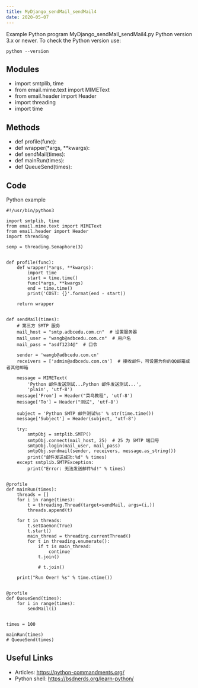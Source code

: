 ```yaml
---
title: MyDjango_sendMail_sendMail4
date: 2020-05-07
---
```

Example Python program MyDjango_sendMail_sendMail4.py
Python version 3.x or newer.
To check the Python version use:

    python --version

## Modules

* import smtplib, time
* from email.mime.text import MIMEText
* from email.header import Header
* import threading
* import time

## Methods

* def profile(func):
* def wrapper(*args, **kwargs):
* def sendMail(times):
* def mainRun(times):
* def QueueSend(times):

## Code

Python example

    #!/usr/bin/python3
    
    import smtplib, time
    from email.mime.text import MIMEText
    from email.header import Header
    import threading
    
    semp = threading.Semaphore(3)
    
    
    def profile(func):
        def wrapper(*args, **kwargs):
            import time
            start = time.time()
            func(*args, **kwargs)
            end = time.time()
            print('COST: {}'.format(end - start))
    
        return wrapper
    
    
    def sendMail(times):
        # 第三方 SMTP 服务
        mail_host = "smtp.adbcedu.com.cn"  # 设置服务器
        mail_user = "wangb@adbcedu.com.cn"  # 用户名
        mail_pass = "asdf1234@"  # 口令
    
        sender = 'wangb@adbcedu.com.cn'
        receivers = ['admin@adbcedu.com.cn']  # 接收邮件，可设置为你的QQ邮箱或者其他邮箱
    
        message = MIMEText(
            'Python 邮件发送测试...Python 邮件发送测试...',
            'plain', 'utf-8')
        message['From'] = Header("菜鸟教程", 'utf-8')
        message['To'] = Header("测试", 'utf-8')
    
        subject = 'Python SMTP 邮件测试%s' % str(time.time())
        message['Subject'] = Header(subject, 'utf-8')
    
        try:
            smtpObj = smtplib.SMTP()
            smtpObj.connect(mail_host, 25)  # 25 为 SMTP 端口号
            smtpObj.login(mail_user, mail_pass)
            smtpObj.sendmail(sender, receivers, message.as_string())
            print("邮件发送成功:%d" % times)
        except smtplib.SMTPException:
            print("Error: 无法发送邮件%d!" % times)
    
    
    @profile
    def mainRun(times):
        threads = []
        for i in range(times):
            t = threading.Thread(target=sendMail, args=(i,))
            threads.append(t)
    
        for t in threads:
            t.setDaemon(True)
            t.start()
            main_thread = threading.currentThread()
            for t in threading.enumerate():
                if t is main_thread:
                    continue
                t.join()
    
                # t.join()
    
        print("Run Over! %s" % time.ctime())
    
    
    @profile
    def QueueSend(times):
        for i in range(times):
            sendMail(i)
    
    
    times = 100
    
    mainRun(times)
    # QueueSend(times)
    

## Useful Links

- Articles: https://python-commandments.org/
- Python shell: https://bsdnerds.org/learn-python/
